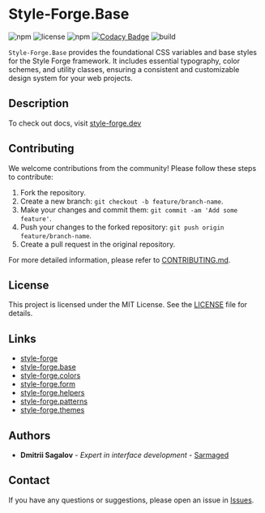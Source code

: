
# Style-Forge.Base

![npm](https://img.shields.io/npm/v/style-forge.base)
![license](https://img.shields.io/npm/l/style-forge.base)
![npm](https://img.shields.io/npm/dm/style-forge.base)
[![Codacy Badge](https://app.codacy.com/project/badge/Grade/91b8a60a2a5e4df4a3726f1736091e72)](https://app.codacy.com/gh/Sarmaged/style-forge.base/dashboard?utm_source=gh&utm_medium=referral&utm_content=&utm_campaign=Badge_grade)
![build](https://github.com/Sarmaged/style-forge.base/actions/workflows/publish.yml/badge.svg)

`Style-Forge.Base` provides the foundational CSS variables and base styles for the Style Forge framework. It includes essential typography, color schemes, and utility classes, ensuring a consistent and customizable design system for your web projects.

## Description

To check out docs, visit [style-forge.dev](https://style-forge.dev/base/)

## Contributing

We welcome contributions from the community! Please follow these steps to contribute:

1. Fork the repository.
2. Create a new branch: `git checkout -b feature/branch-name`.
3. Make your changes and commit them: `git commit -am 'Add some feature'`.
4. Push your changes to the forked repository: `git push origin feature/branch-name`.
5. Create a pull request in the original repository.

For more detailed information, please refer to [CONTRIBUTING.md](CONTRIBUTING.md).

## License

This project is licensed under the MIT License. See the [LICENSE](LICENSE) file for details.

## Links

- [style-forge](https://github.com/Sarmaged/style-forge)
- [style-forge.base](https://github.com/Sarmaged/style-forge.base)
- [style-forge.colors](https://github.com/Sarmaged/style-forge.colors)
- [style-forge.form](https://github.com/Sarmaged/style-forge.form)
- [style-forge.helpers](https://github.com/Sarmaged/style-forge.helpers)
- [style-forge.patterns](https://github.com/Sarmaged/style-forge.patterns)
- [style-forge.themes](https://github.com/Sarmaged/style-forge.themes)

## Authors

- **Dmitrii Sagalov** - *Expert in interface development* - [Sarmaged](https://github.com/Sarmaged)

## Contact

If you have any questions or suggestions, please open an issue in [Issues](https://github.com/Sarmaged/style-forge.base/issues).
